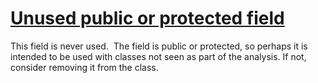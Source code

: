 # [Unused public or protected field](https://spotbugs.readthedocs.io/en/latest/bugDescriptions.html#UUF_UNUSED_PUBLIC_OR_PROTECTED_FIELD)

 This field is never used. 
The field is public or protected, so perhaps
    it is intended to be used with classes not seen as part of the analysis. If not,
consider removing it from the class.